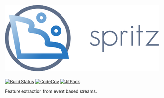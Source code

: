 # ![Spritz](./resources/spritz-logo-text.png)

[![Build Status](https://travis-ci.org/openwhale/spritz.svg?branch=master)](https://travis-ci.org/openwhale/spritz)
[![CodeCov](https://codecov.io/gh/openwhale/spritz/branch/master/graph/badge.svg)](https://codecov.io/gh/openwhale/spritz)
[![JitPack](https://jitpack.io/v/openwhale/spritz.svg)](https://jitpack.io/#openwhale/spritz)

Feature extraction from event based streams.
